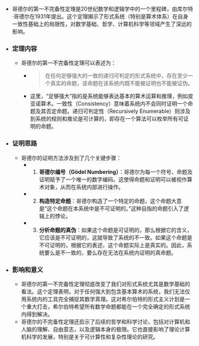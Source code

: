 - 哥德尔的第一不完备性定理是20世纪数学和逻辑学中的一个里程碑，由库尔特·哥德尔在1931年提出。这个定理揭示了形式系统（特别是算术体系）在自身一致性基础上的局限性，对数学基础、哲学、计算机科学等领域产生了深远的影响。
- ### 定理内容
	- 哥德尔的第一不完备性定理可以表述为：
		- > 在任何足够强大的一致的递归可判定的形式系统中，存在至少一个真实的命题，该命题在该系统内既不能被证明也不能被证伪。
		- 这里，“足够强大”指的是系统能够表达基本的算术运算和推理，例如皮亚诺算术。一致性（Consistency）意味着系统内不会同时证明一个命题及其否定命题。递归可判定性（Recursively Enumerable）则涉及到系统的规则和推论是可计算的，即存在一个算法可以枚举所有可证明的命题。
- ### 证明思路
	- 哥德尔的证明方法涉及到了几个关键步骤：
		- 1. **哥德尔编号（Gödel Numbering）**：哥德尔为每一个符号、命题及证明赋予了一个唯一的数字编码。这使得命题和证明可以被视作算术对象，从而在系统内部进行操作。
		- 2. **构造特定命题**：哥德尔构造了一个特定的命题，这个命题大意是“这个命题在本系统中是不可证明的。”这种自指的命题引入了逻辑上的悖论。
		- 3. **分析命题的真伪**：如果这个命题是可证明的，那么根据它的含义，它应该是不可证明的，这就导致了系统的不一致。如果这个命题是不可证明的，根据它的表述，这个命题实际上是真实的。因此，系统要么是不一致的，要么存在无法在系统内证明的真命题。
- ### 影响和意义
	- 哥德尔的第一不完备性定理彻底改变了我们对形式系统尤其是数学基础的看法。这个定理表明，对于任何强大到包含基本算术的系统，我们无法仅用系统内的工具完全捕捉其数学真理。这对希尔伯特的形式主义计划是一个重大打击，希尔伯特希望所有数学命题都能在一个完全确定的形式系统内得到解决。
	- 哥德尔的不完备性定理还启示了后续的哲学和科学讨论，包括对计算机和人脑的理解、自由意志，以及逻辑本身的极限。它也直接影响了理论计算机科学的发展，特别是关于可计算性和复杂性理论的研究。